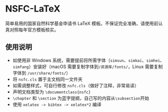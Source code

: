 # NSFC-LaTeX

简单易用的国家自然科学基金申请书 LaTeX 模板。不保证完全准确，请使用前认真对照每年官方模板核实。

## 使用说明

- 如使用非 Windows 系统，需要提前将所需字体（`simsun`、`simkai`、`simhei`、`simfang`）安装好（macOS 需要复制字体到`/资源库/fonts/`，Linux 需要复制字体到 `/usr/share/fonts/`）
- 将 `nsfc.cls` 置于主文档同一文件夹
- 如需调整样式，可自行修改 `nsfc.cls`（做好了注释，非常易读）
- 声明文档类型为 `\documentclass{nsfc}`
- `\chapter` 和 `\section` 为蓝字提纲，自己写的内容从`\subsection`开始
- 使用 `xelatex -> bibtex -> xelatex*2` 编译
